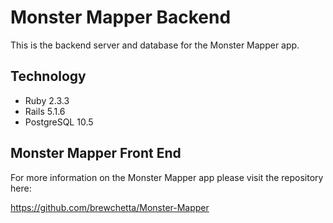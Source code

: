 # Monster Mapper Backend

This is the backend server and database for the Monster Mapper app.

## Technology

* Ruby 2.3.3
* Rails 5.1.6
* PostgreSQL 10.5

## Monster Mapper Front End

For more information on the Monster Mapper app please visit the repository here:

https://github.com/brewchetta/Monster-Mapper
